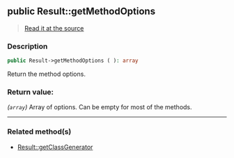 ## public Result::getMethodOptions

> [Read it at the source](https://github.com/julien-boudry/Condorcet/blob/master/src/Result.php#L321)

### Description    

```php
public Result->getMethodOptions ( ): array
```

Return the method options.
    

### Return value:   

*(```array```)* Array of options. Can be empty for most of the methods.


---------------------------------------

### Related method(s)      

* [Result::getClassGenerator](/Docs/ApiReferences/Result%20Class/public%20Result--getClassGenerator.md)    
